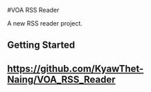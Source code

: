 #VOA RSS Reader

A new RSS reader project.

## Getting Started

## https://github.com/KyawThet-Naing/VOA_RSS_Reader

